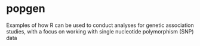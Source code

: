 # popgen

Examples of how R can be used to conduct analyses for genetic association studies, with a focus on working with single nucleotide polymorphism (SNP) data
